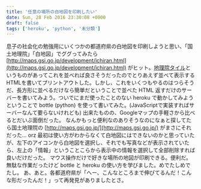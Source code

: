 ```yaml
---
title: '任意の場所の白地図を印刷したい'
date: Sun, 28 Feb 2016 23:30:08 +0000
draft: false
tags: ['heroku', 'python', '未分類']
---
```


息子の社会化の勉強用にいくつかの都道府県の白地図を印刷しようと思い、「国土地理院」「白地図」でググってみたら [http://maps.gsi.go.jp/development/ichiran.html](http://maps.gsi.go.jp/development/ichiran.html) がヒット。[地理院タイル](http://maps.gsi.go.jp/development/siyou.html)というものがあってこれを並べれば良さそうだったのでとりあえず並べて表示するHTMLを書いてプリントアウトした。しかし、これをいくつもやるのはつらそうだ、長方形に並べるだけなら簡単だということで並べた HTML 返すだけのサーバーを書いてみよう。ついでにまだ使ったことのない heroku で動かしてみようということで bottle (python) を使って書いてみた。(JavaScriptで実装すればサーバーなんて要らないけれども) 出来たものの、Googleマップの手軽さから比べるとだいぶ面倒だった。 なんかもっと便利なのありそうなのになぁと探してたら国土地理院の [http://maps.gsi.go.jp/](http://maps.gsi.go.jp/) がまさにそれだった... orz 最初は使い方がわからなくて白地図にはできないのかと思っていたが、左下のアイコンから白地図を選択し、それでも写真などが表示されていたら、左上の「情報」ということこらから表示中の情報を選択して全部削除すれば良いだけだった。 マウス操作だけで好きな場所の地図が印刷できる。便利だ。 無駄な作業だったけど bottle と heroku の使い方を学びました。めでたしめでたし。 あ、あと。各都道府県が「へー、こんなところまで伸びてるんだ！こんな形だったんだ！」って再発見がありましたとさ。
